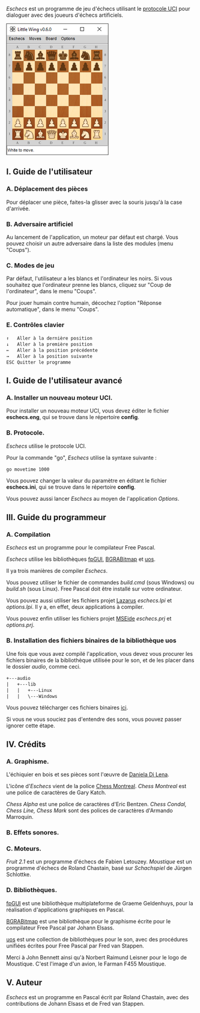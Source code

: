 
*Eschecs* est un programme de jeu d'échecs utilisant le [protocole UCI](http://www.shredderchess.com/chess-info/features/uci-universal-chess-interface.html) pour dialoguer avec des joueurs d'échecs artificiels.

![alt text](screenshots/eschecs500f.png)

## I. Guide de l'utilisateur

### A. Déplacement des pièces

Pour déplacer une pièce, faites-la glisser avec la souris jusqu'à la case d'arrivée.

### B. Adversaire artificiel

Au lancement de l'application, un moteur par défaut est chargé. Vous pouvez choisir un autre adversaire dans la liste des modules (menu "Coups").

### C. Modes de jeu

Par défaut, l'utilisateur a les blancs et l'ordinateur les noirs. Si vous souhaitez que l'ordinateur prenne les blancs, cliquez sur "Coup de l'ordinateur", dans le menu "Coups".

Pour jouer humain contre humain, décochez l'option "Réponse automatique", dans le menu "Coups".

### E. Contrôles clavier

    ↑   Aller à la dernière position
    ↓   Aller à la première position
    ←   Aller à la position précédente
    →   Aller à la position suivante
    ESC Quitter le programme

## I. Guide de l'utilisateur avancé

### A. Installer un nouveau moteur UCI.

Pour installer un nouveau moteur UCI, vous devez éditer le fichier **eschecs.eng**, qui se trouve dans le répertoire **config**.

### B. Protocole.

*Eschecs* utilise le protocole UCI.

Pour la commande "go", *Eschecs* utilise la syntaxe suivante :

    go movetime 1000

Vous pouvez changer la valeur du paramètre en éditant le fichier **eschecs.ini**, qui se trouve dans le répertoire **config**.

Vous pouvez aussi lancer *Eschecs* au moyen de l'application *Options*.

## III. Guide du programmeur

### A. Compilation

*Eschecs* est un programme pour le compilateur Free Pascal.

*Eschecs* utilise les bibliothèques [fpGUI][1], [BGRABitmap][2] et [uos][3].

Il ya trois manières de compiler *Eschecs*.

Vous pouvez utiliser le fichier de commandes *build.cmd* (sous Windows) ou *build.sh* (sous Linux). Free Pascal doit être installé sur votre ordinateur.

Vous pouvez aussi utiliser les fichiers projet [Lazarus](https://sourceforge.net/projects/lazarus/) *eschecs.lpi* et *options.lpi*. Il y a, en effet, deux applications à compiler.

Vous pouvez enfin utiliser les fichiers projet [MSEide](https://sourceforge.net/projects/mseide-msegui/) *eschecs.prj* et *options.prj*.

### B. Installation des fichiers binaires de la bibliothèque uos

Une fois que vous avez compilé l'application, vous devez vous procurer les fichiers binaires de la bibliothèque utilisée pour le son, et de les placer dans le dossier *audio*, comme ceci.

```
+---audio
|   +---lib
|   |   +---Linux
|   |   \---Windows
```

Vous pouvez télécharger ces fichiers binaires [ici](https://github.com/fredvs/uos/releases/).

Si vous ne vous souciez pas d'entendre des sons, vous pouvez passer ignorer cette étape.

## IV. Crédits

### A. Graphisme.

L'échiquier en bois et ses pièces sont l'œuvre de [Daniela Di Lena](https://dilena.de/chess-artwork-pieces-and-board-art-assets).

L'icône d'*Eschecs* vient de la police [Chess Montreal](http://alcor.concordia.ca/~gpkatch/montreal_font.html). *Chess Montreal* est une police de caractères de Gary Katch.

*Chess Alpha* est une police de caractères d'Eric Bentzen. *Chess Condal, Chess Line, Chess Mark* sont des polices de caractères d'Armando Marroquin.

### B. Effets sonores.


### C. Moteurs.

*Fruit 2.1* est un programme d'échecs de Fabien Letouzey. *Moustique* est un programme d'échecs de Roland Chastain, basé sur *Schachspiel* de Jürgen Schlottke.

### D. Bibliothèques.

[fpGUI](https://github.com/graemeg/fpGUI) est une bibliothèque multiplateforme de Graeme Geldenhuys, pour la réalisation d'applications graphiques en Pascal.

[BGRABitmap](https://github.com/bgrabitmap/bgrabitmap) est une bibliothèque pour le graphisme écrite pour le compilateur Free Pascal par Johann Elsass.

[uos](https://github.com/fredvs/uos) est une collection de bibliothèques pour le son, avec des procédures unifiées écrites pour Free Pascal par Fred van Stappen.

Merci à John Bennett ainsi qu'à Norbert Raimund Leisner pour le logo de Moustique. C'est l'image d'un avion, le Farman F455 Moustique.

## V. Auteur

*Eschecs* est un programme en Pascal écrit par Roland Chastain, avec des contributions de Johann Elsass et de Fred van Stappen.

[1]: https://github.com/graemeg/fpGUI 
[2]: https://github.com/bgrabitmap/bgrabitmap
[3]: https://github.com/fredvs/uos
[Fritz 1.0]: http://www.top-5000.nl/cp.htm
